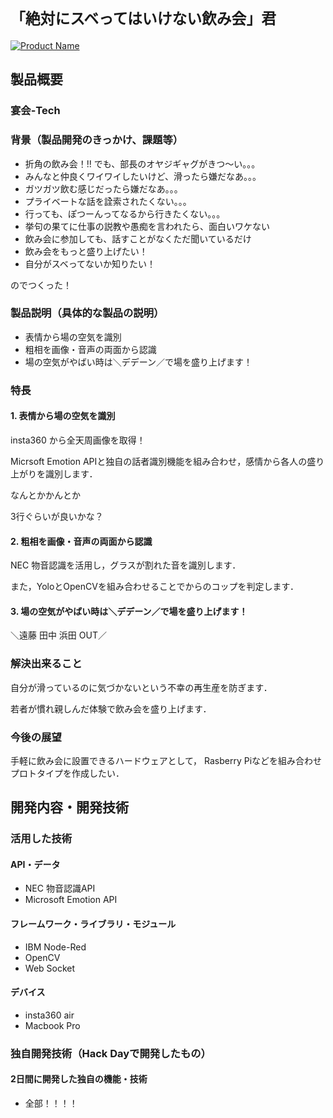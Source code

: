 # `「絶対にスベってはいけない飲み会」君`

[![Product Name](https://raw.github.com/GabLeRoux/WebMole/master/ressources/WebMole_Youtube_Video.png)](https://www.youtube.com/channel/UC4PtjOfZTbVp9DwtJv82Lzg)

## 製品概要
### 宴会-Tech

### 背景（製品開発のきっかけ、課題等）

- 折角の飲み会！!! でも、部長のオヤジギャグがきつ〜い。。。
- みんなと仲良くワイワイしたいけど、滑ったら嫌だなあ。。。
- ガツガツ飲む感じだったら嫌だなあ。。。
- プライベートな話を詮索されたくない。。。
- 行っても、ぽつーんってなるから行きたくない。。。
- 挙句の果てに仕事の説教や愚痴を言われたら、面白いワケない
- 飲み会に参加しても、話すことがなくただ聞いているだけ
- 飲み会をもっと盛り上げたい！
- 自分がスベってないか知りたい！

のでつくった！

### 製品説明（具体的な製品の説明）
- 表情から場の空気を識別
- 粗相を画像・音声の両面から認識
- 場の空気がやばい時は＼デデーン／で場を盛り上げます！

### 特長

#### 1. 表情から場の空気を識別
insta360 から全天周画像を取得！

Micrsoft Emotion APIと独自の話者識別機能を組み合わせ，感情から各人の盛り上がりを識別します．

なんとかかんとか

3行ぐらいが良いかな？

#### 2. 粗相を画像・音声の両面から認識
NEC 物音認識を活用し，グラスが割れた音を識別します．

また，YoloとOpenCVを組み合わせることでからのコップを判定します．

#### 3. 場の空気がやばい時は＼デデーン／で場を盛り上げます！

＼遠藤 田中 浜田 OUT／

### 解決出来ること
自分が滑っているのに気づかないという不幸の再生産を防ぎます．

若者が慣れ親しんだ体験で飲み会を盛り上げます．

### 今後の展望
手軽に飲み会に設置できるハードウェアとして，
Rasberry Piなどを組み合わせプロトタイプを作成したい．

## 開発内容・開発技術
### 活用した技術
#### API・データ

* NEC 物音認識API
* Microsoft Emotion API


#### フレームワーク・ライブラリ・モジュール
* IBM Node-Red
* OpenCV
* Web Socket

#### デバイス
* insta360 air
* Macbook Pro

### 独自開発技術（Hack Dayで開発したもの）
#### 2日間に開発した独自の機能・技術
* 全部！！！！
